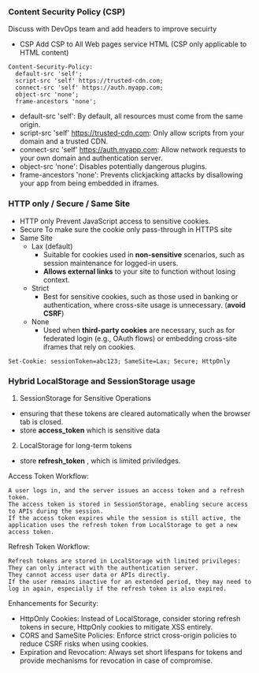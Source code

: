 ### Content Security Policy (CSP)
Discuss with DevOps team and add headers to improve secuirty

- CSP
Add CSP to All Web pages service HTML (CSP only applicable to HTML content)
```http
Content-Security-Policy: 
  default-src 'self'; 
  script-src 'self' https://trusted-cdn.com; 
  connect-src 'self' https://auth.myapp.com; 
  object-src 'none'; 
  frame-ancestors 'none';
```
- default-src 'self': By default, all resources must come from the same origin.
- script-src 'self' https://trusted-cdn.com: Only allow scripts from your domain and a trusted CDN.
- connect-src 'self' https://auth.myapp.com: Allow network requests to your own domain and authentication server.
- object-src 'none': Disables potentially dangerous plugins.
- frame-ancestors 'none': Prevents clickjacking attacks by disallowing your app from being embedded in iframes.


### HTTP only / Secure / Same Site

- HTTP only
Prevent JavaScript access to sensitive cookies.
- Secure
To make sure the cookie only pass-through in HTTPS site
- Same Site
    - Lax (default)
        - Suitable for cookies used in **non-sensitive** scenarios, such as session maintenance for logged-in users.
        - **Allows external links** to your site to function without losing context.
    - Strict
        - Best for sensitive cookies, such as those used in banking or authentication, where cross-site usage is unnecessary. (**avoid CSRF**)
    - None
        - Used when **third-party cookies** are necessary, such as for federated login (e.g., OAuth flows) or embedding cross-site iframes that rely on cookies.

```
Set-Cookie: sessionToken=abc123; SameSite=Lax; Secure; HttpOnly
```


### Hybrid LocalStorage and SessionStorage usage

1. SessionStorage for Sensitive Operations
- ensuring that these tokens are cleared automatically when the browser tab is closed.
- store **access_token** which is sensitive data

2. LocalStorage for long-term tokens
- store **refresh_token** , which is limited priviledges.

Access Token Workflow:
```
A user logs in, and the server issues an access token and a refresh token.
The access token is stored in SessionStorage, enabling secure access to APIs during the session.
If the access token expires while the session is still active, the application uses the refresh token from LocalStorage to get a new access token.
```
Refresh Token Workflow:
```
Refresh tokens are stored in LocalStorage with limited privileges:
They can only interact with the authentication server.
They cannot access user data or APIs directly.
If the user remains inactive for an extended period, they may need to log in again, especially if the refresh token is also expired.
```

Enhancements for Security:
- HttpOnly Cookies: Instead of LocalStorage, consider storing refresh tokens in secure, HttpOnly cookies to mitigate XSS entirely.
- CORS and SameSite Policies: Enforce strict cross-origin policies to reduce CSRF risks when using cookies.
- Expiration and Revocation: Always set short lifespans for tokens and provide mechanisms for revocation in case of compromise.

